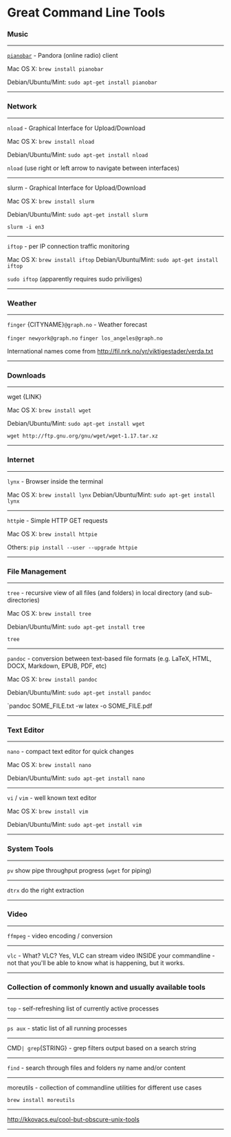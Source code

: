 # Great Command Line Tools

### Music

---

[`pianobar`](https://github.com/PromyLOPh/pianobar) - Pandora (online radio) client

Mac OS X: `brew install pianobar`

Debian/Ubuntu/Mint: `sudo apt-get install pianobar`

---

### Network

---

`nload` - Graphical Interface for Upload/Download

Mac OS X: `brew install nload`

Debian/Ubuntu/Mint: `sudo apt-get install nload`

`nload` (use right or left arrow to navigate between interfaces)

---

slurm - Graphical Interface for Upload/Download

Mac OS X: `brew install slurm`

Debian/Ubuntu/Mint: `sudo apt-get install slurm`

`slurm -i en3`

---

`iftop` - per IP connection traffic monitoring

Mac OS X: `brew install iftop`
Debian/Ubuntu/Mint: `sudo apt-get install iftop`

`sudo iftop` (apparently requires sudo priviliges)

---

### Weather

---

`finger` {CITYNAME}`@graph.no` - Weather forecast

`finger newyork@graph.no`
`finger los_angeles@graph.no`

International names come from http://fil.nrk.no/yr/viktigestader/verda.txt

---

### Downloads

---

wget {LINK}

Mac OS X: `brew install wget`

Debian/Ubuntu/Mint: `sudo apt-get install wget`

`wget http://ftp.gnu.org/gnu/wget/wget-1.17.tar.xz`

---

### Internet

---

`lynx` - Browser inside the terminal

Mac OS X: `brew install lynx`
Debian/Ubuntu/Mint: `sudo apt-get install lynx`

---

`http`ie - Simple HTTP GET requests

Mac OS X: `brew install httpie`

Others: `pip install --user --upgrade httpie`

---

### File Management

---

`tree` - recursive view of all files (and folders) in local directory (and sub-directories)

Mac OS X: `brew install tree`

Debian/Ubuntu/Mint: `sudo apt-get install tree`

`tree`

---

`pandoc` - conversion between text-based file formats (e.g. LaTeX, HTML, DOCX, Markdown, EPUB, PDF, etc)

Mac OS X: `brew install pandoc`

Debian/Ubuntu/Mint: `sudo apt-get install pandoc`

`pandoc SOME_FILE.txt -w latex -o SOME_FILE.pdf

---

### Text Editor

---

`nano` - compact text editor for quick changes

Mac OS X: `brew install nano`

Debian/Ubuntu/Mint: `sudo apt-get install nano`

---

`vi` / `vim` - well known text editor

Mac OS X: `brew install vim`

Debian/Ubuntu/Mint: `sudo apt-get install vim`

---

### System Tools

---

`pv` show pipe throughput progress (`wget` for piping)

---

`dtrx` do the right extraction 

---

### Video

---

`ffmpeg` - video encoding / conversion

---

`vlc` - What? VLC? Yes, VLC can stream video INSIDE your commandline - not that you'll be able to know what is happening, but it works.

---

### Collection of commonly known and usually available tools

---

`top` - self-refreshing list of currently active processes

---

`ps aux` - static list of all running processes

---

CMD` | grep `{STRING} - grep filters output based on a search string

---

`find` - search through files and folders ny name and/or content

---

moreutils - collection of commandline utilities for different use cases

`brew install moreutils`

---

http://kkovacs.eu/cool-but-obscure-unix-tools

---
